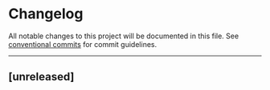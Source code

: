 # Changelog

All notable changes to this project will be documented in this file. See [conventional commits](https://www.conventionalcommits.org/) for commit guidelines.

---
## [unreleased]
